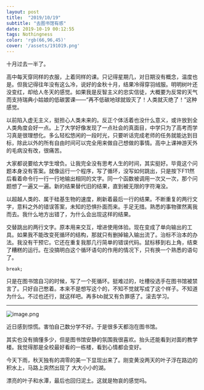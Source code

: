 ```yaml
---
layout: post
title:  "2019/10/19"
subtitle: "去图书馆有感"
date: 2019-10-19 00:12:55
tags: Nothingness
color: 'rgb(66,96,45)'
cover: '/assets/191019.png'
---
```






十月过去一半了。

高中每天穿同样的衣服，上着同样的课。只记得星期几，对日期没有概念，温度也是。但我记得往年没有这么冷，说好的金秋十月，结果冷得穿羽绒服。明明树叶还没变红，却给人冬天的感觉。如果我是反智主义的忠实信徒，大概要为反常的天气而支持瑞典小姑娘的低碳罢课——“再不低碳地球就毁灭了！人类就灭绝了！”这种感觉。

以前陷入虚无主义，挺担心人类未来的。反正个体活着也没什么意义，或许放到全人类角度会好一点。上了大学好像发现了一点社会的真面目，中学只为了高考而学习真是很理想化。多么轻松悠闲的一段时光，只要听话完成老师的任务就能达到目标，除此以外的所有自由时间可以完全用来做自己想做的事情。高中上课神游天外的毛病没有改，很痛苦。

大家都说要给大学生增负。让我完全没有思考人生的时间，其实挺好。毕竟这个问题本身没有答案。就像运行一个程序，写了循环，没写如何跳出，只是按下F11然后看着命令行一行一行地输出相同的文字。同一个函数被调用一次又一次，那个问题想了一遍又一遍。新的结果替代旧的结果，直到被无限的字符淹没。

以超越人类的、属于硅基生物的速度，刷新着最后一行的结果。不断重复的两行文字，意料之外的错误答案，未知的恐惧扑面而来。手足无措。熟悉的事物骤然离我而去。我什么地方出错了，为什么会出现这样的结果。

交替跳出的两行文字。原本用来交互，增进使用体验。现在变成了单向输出的工具。如果我不能改变死循环的结构，那就只有删掉输入输出流了。治标不治本的办法。我没有干预它。它还在重复我那几行简单的错误代码。鼠标移到右上角，结束了糟糕的运行。在没搞明白这个循环语句的作用的情况下，只有换一个熟悉的语句了。

`break;`



只是在图书馆自习的时候，写了一个死循环。挺难过的，吐槽役选手在图书馆被禁言了。只好自己憋着。本来不是想写这个的，不知不觉就写成了这个样子。不知道为什么。不过也还行，就这样吧。再多bb就又有负罪感了。滚去学习。

---



![image.png](https://i.loli.net/2020/12/24/SRVvpNkqIboOCGD.png)

近日感到惊慌。害怕自己数分学不好。于是很多天都泡在图书馆。

其实也没有搞懂多少，但是图书馆安静的氛围我很喜欢。抬头还能看到对面的教学楼。我觉得那是全校最好看的一栋楼，看到心情都会变好。

今天下雨，秋天独有的凋零的美一下显现出来了。刚变黄没两天的叶子浮在路边的积水上，马路上突然出现了 大大小小的湖。

漂亮的叶子和水潭，最后也回归泥土。这就是物哀的感觉吗。